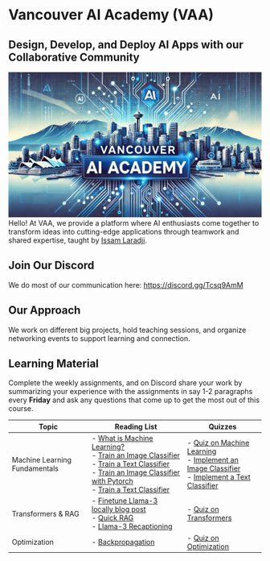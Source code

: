 # Vancouver AI Academy (VAA)
## Design, Develop, and Deploy AI Apps with our Collaborative Community
![Banner](src/banner.jpg)
Hello! At VAA, we provide a platform where AI enthusiasts come together to transform ideas into cutting-edge applications through teamwork and shared expertise, taught by [Issam Laradji](https://www.linkedin.com/in/issam-laradji-67ba1a99/).

## Join Our Discord

We do most of our communication here: https://discord.gg/Tcsq9AmM

## Our Approach

We work on different big projects, hold teaching sessions, and organize networking events to support learning and connection.

## Learning Material 
Complete the weekly assignments, and on Discord share your work by summarizing your experience with the assignments in say 1-2 paragraphs every **Friday** and ask any questions that come up to get the most out of this course.

| Topic   | Reading List | Quizzes |
|--------|---------------|------------|
| Machine Learning Fundamentals |  - [What is Machine Learning?](https://www.youtube.com/watch?v=ukzFI9rgwfU&pp=ygUhbWFjaGluZSBsZWFybmluZyBvdmVydmlldyAzMCBtaW5z) <br/> - [Train an Image Classifier](https://www.youtube.com/watch?v=k1GIEkzQ8qc&pp=ygUcaW1hZ2UgY2xhc3NpZmljYXRpb24gcHl0b3JjaA%3D%3D) <br/> - [Train a Text Classifier](https://www.youtube.com/watch?v=QEaBAZQCtwE)  <br/>  - [Train an Image Classifier with Pytorch](https://pytorch.org/tutorials/beginner/blitz/cifar10_tutorial.html) <br/> - [Train a Text Classifier](https://huggingface.co/docs/transformers/en/training) | - [Quiz on Machine Learning](https://academy-ai.github.io/src/quiz_1.html) <br/> - [Implement an Image Classifier](https://github.com/academy-ai/academy-ai.github.io/tree/main/week_1/image_classification) <br/> - [Implement a Text Classifier](https://github.com/academy-ai/academy-ai.github.io/tree/main/week_1/text_classification) |
| Transformers & RAG | - [Finetune Llama-3 locally blog post](https://www.datacamp.com/tutorial/llama3-fine-tuning-locally) <br/> - [Quick RAG](https://medium.com/@akriti.upadhyay/implementing-rag-with-langchain-and-hugging-face-28e3ea66c5f7)  <br/>  - [Llama-3 Recaptioning](https://arxiv.org/pdf/2406.08478) | - [Quiz on Transformers](https://academy-ai.github.io/src/quiz_2.html) <br/> 
| Optimization | - [Backpropagation](https://www.youtube.com/watch?v=3Kb0QS6z7WA) | - [Quiz on Optimization](https://academy-ai.github.io/src/optimization_quiz.html) <br/> 

